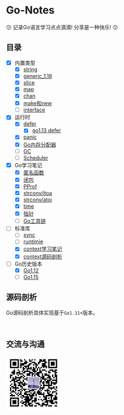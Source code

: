 # Go-Notes
:kissing: 记录Go语言学习点点滴滴! 分享是一种快乐! :kissing:

## 目录

- [x] 内置类型
	- [x] [string](sourceCodeAnalysis/builtin-type/string.md)
    - [x] [generic_1.18](sourceCodeAnalysis/builtin-type/generics.md)
	- [x] [slice](sourceCodeAnalysis/builtin-type/slice.md)
	- [x] [map](sourceCodeAnalysis/builtin-type/map.md)
	- [x] [chan](sourceCodeAnalysis/builtin-type/chan.md)
	- [x] [make和new](sourceCodeAnalysis/builtin-type/make_new.md)
	- [ ] [interface](sourceCodeAnalysis/builtin-type/interface.md)
- [x] 运行时
	- [x] [defer](sourceCodeAnalysis/runtime/defer.md)
        - [x] [go1.13 defer](sourceCodeAnalysis/runtime/defer_1.13.md)
	- [x] [panic](sourceCodeAnalysis/runtime/panic.md)
	- [x] [Go内存分配器](sourceCodeAnalysis/runtime/memoryAllocator)
    - [ ] [GC](sourceCodeAnalysis/runtime/gc)
    - [ ] [Scheduler](sourceCodeAnalysis/runtime/scheduler/)
- [x] Go学习笔记
    - [x] [匿名函数](studyNotes/anonymous_function.md)
    - [x] [闭包](studyNotes/closure/)
    - [x] [PProf](studyNotes/pprof/)
    - [x] [strconv/itoa](sourceCodeAnalysis/packages/strconv/itoa/)
    - [x] [strconv/atoi](sourceCodeAnalysis/packages/strconv/atoi/)
    - [x] [time](sourceCodeAnalysis/packages/time/)
    - [x] [指针](studyNotes/pointer/)
    - [ ] [Go工具链](studyNotes/cmd/)
- [ ] 标准库
    - [ ] [sync](sourceCodeAnalysis/packages/sync/)
    - [ ] [runtimie](sourceCodeAnalysis/packages/runtime/)
    - [x] [context学习笔记](studyNotes/context/)
    - [x] [context源码剖析](sourceCodeAnalysis/packages/context/)
- [ ] Go历史版本
    - [x] [Go1.12](versions/go1.12.md)
    - [ ] [Go1.15](versions/go1.15.md)

## 源码剖析

Go源码剖析具体实现基于`Go1.11+`版本。

&nbsp;

## 交流与沟通

<img width="150" height="150" src="./wechat.jpeg">